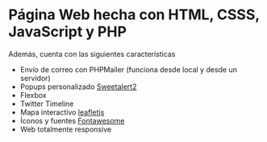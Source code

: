 # Página Web hecha con HTML, CSSS, JavaScript y PHP
Además, cuenta con las siguientes características

- Envío de correo con PHPMailer (funciona desde local y desde un servidor)
- Popups personalizado [Sweetalert2](https://sweetalert2.github.io/)
- Flexbox
- Twitter Timeline
- Mapa interactivo [leafletjs](https://leafletjs.com/index.html)
- Íconos y fuentes [Fontawesome](https://fontawesome.com/)
- Web totalmente responsive

